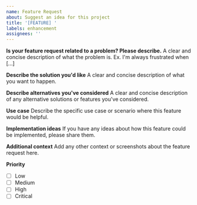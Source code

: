 ```yaml
---
name: Feature Request
about: Suggest an idea for this project
title: '[FEATURE] '
labels: enhancement
assignees: ''
---
```


**Is your feature request related to a problem? Please describe.**
A clear and concise description of what the problem is. Ex. I'm always frustrated when [...]

**Describe the solution you'd like**
A clear and concise description of what you want to happen.

**Describe alternatives you've considered**
A clear and concise description of any alternative solutions or features you've considered.

**Use case**
Describe the specific use case or scenario where this feature would be helpful.

**Implementation ideas**
If you have any ideas about how this feature could be implemented, please share them.

**Additional context**
Add any other context or screenshots about the feature request here.

**Priority**
- [ ] Low
- [ ] Medium
- [ ] High
- [ ] Critical
